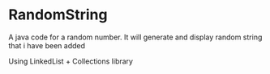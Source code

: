 # RandomString
A java code for a random number.
It will generate and display random string that i have been added

Using LinkedList + Collections library
